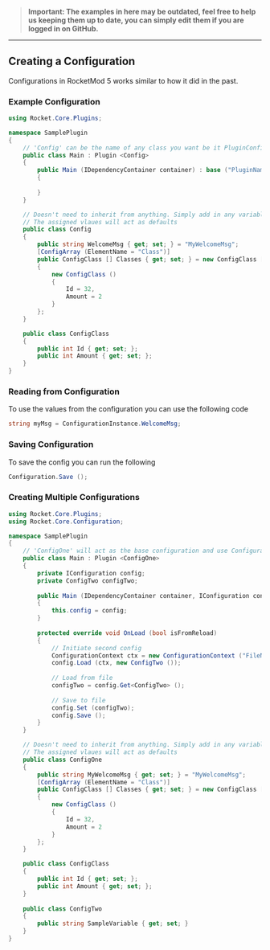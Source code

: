 > **Important: The examples in here may be outdated, feel free to help us keeping them up to date, you can simply edit them if you are logged in on GitHub.**

***
## Creating a Configuration
Configurations in RocketMod 5 works similar to how it did in the past.

### Example Configuration
```csharp
using Rocket.Core.Plugins;

namespace SamplePlugin
{
	// 'Config' can be the name of any class you want be it PluginConfig or Configuration.
	public class Main : Plugin <Config>
	{
		public Main (IDependencyContainer container) : base ("PluginName", container)
		{
			
		}
	}

	// Doesn't need to inherit from anything. Simply add in any variables you need for your config in this class.
	// The assigned vlaues will act as defaults
	public class Config
	{
		public string WelcomeMsg { get; set; } = "MyWelcomeMsg";
		[ConfigArray (ElementName = "Class")]
		public ConfigClass [] Classes { get; set; } = new ConfigClass []
		{
			new ConfigClass ()
			{
				Id = 32,
				Amount = 2
			}
		};
	}

	public class ConfigClass
	{
		public int Id { get; set; };
		public int Amount { get; set; };
	}
}
```

### Reading from Configuration
To use the values from the configuration you can use the following code
```csharp
string myMsg = ConfigurationInstance.WelcomeMsg;
```

### Saving Configuration
To save the config you can run the following
```csharp
Configuration.Save ();
```

### Creating Multiple Configurations
```csharp
using Rocket.Core.Plugins;
using Rocket.Core.Configuration;

namespace SamplePlugin
{
	// 'ConfigOne' will act as the base configuration and use ConfigurationInstance to read values
	public class Main : Plugin <ConfigOne>
	{
		private IConfiguration config;
		private ConfigTwo configTwo;
		
		public Main (IDependencyContainer container, IConfiguration config) : base ("PluginName", container)
		{
			this.config = config;
		}
		
		protected override void OnLoad (bool isFromReload)
		{
			// Initiate second config
			ConfigurationContext ctx = new ConfigurationContext ("FileName");
			config.Load (ctx, new ConfigTwo ());
			
			// Load from file
			configTwo = config.Get<ConfigTwo> ();
			
			// Save to file
			config.Set (configTwo);
			config.Save ();
		}
	}

	// Doesn't need to inherit from anything. Simply add in any variables you need for your config in this class.
	// The assigned vlaues will act as defaults
	public class ConfigOne
	{
		public string MyWelcomeMsg { get; set; } = "MyWelcomeMsg";
		[ConfigArray (ElementName = "Class")]
		public ConfigClass [] Classes { get; set; } = new ConfigClass []
		{
			new ConfigClass ()
			{
				Id = 32,
				Amount = 2
			}
		};
	}

	public class ConfigClass
	{
		public int Id { get; set; };
		public int Amount { get; set; };
	}
	
	public class ConfigTwo
	{
		public string SampleVariable { get; set; }
	}
}
```
